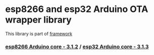 # esp8266 and esp32 Arduino OTA wrapper library

This library is part of [framework](https://github.com/serek4/esp-basic-framework)

### [esp8266 Arduino core - 3.1.2](https://github.com/esp8266/Arduino/tree/3.1.2) / [esp32 Arduino core - 3.1.3](https://github.com/espressif/arduino-esp32/tree/3.1.3)

